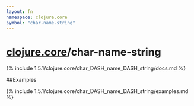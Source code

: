 ```yaml
---
layout: fn
namespace: clojure.core
symbol: "char-name-string"
---
```


# [clojure.core](../)/char-name-string

{% include 1.5.1/clojure.core/char_DASH_name_DASH_string/docs.md %}

##Examples

{% include 1.5.1/clojure.core/char_DASH_name_DASH_string/examples.md %}

